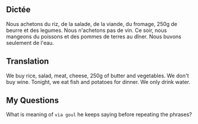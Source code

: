 ## Dictée

Nous achetons du riz, de la salade, de la viande, du fromage, 250g de beurre et des legumes. Nous n'achetons pas de vin. Ce soir, nous mangeons du poissons et des pommes de terres au dîner. Nous buvons seulement de l'eau.

## Translation

We buy rice, salad, meat, cheese, 250g of butter and vegetables. We don't buy wine. Tonight, we eat fish and potatoes for dinner. We only drink water.

## My Questions

What is meaning of `via goul` he keeps saying before repeating the phrases?
